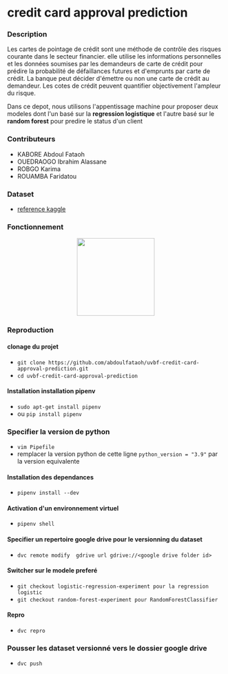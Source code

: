 # credit card approval prediction

### Description
Les cartes de pointage de crédit sont une méthode de contrôle des risques courante dans le secteur financier. elle utilise les informations personnelles et les données soumises par les demandeurs de carte de crédit pour prédire la probabilité de défaillances futures et d'emprunts par carte de crédit. La banque peut décider d'émettre ou non une carte de crédit au demandeur. Les cotes de crédit peuvent quantifier objectivement l'ampleur du risque.

Dans ce depot, nous utilisons l'appentissage machine pour proposer deux modeles dont l'un basé sur la **regression logistique** et l'autre basé sur le **random forest** pour predire le status d'un client

### Contributeurs
 - KABORE Abdoul Fataoh
 - OUEDRAOGO Ibrahim Alassane
 - ROBGO Karima
 - ROUAMBA Faridatou
 
### Dataset
 - [reference kaggle](https://www.kaggle.com/rikdifos/credit-card-approval-prediction?select=credit_record.csv)

### Fonctionnement
<p align="center">
  <img width="180" src="https://drive.google.com/uc?export=download&id=1u29V3rylBuTiRfg8rMvXiHXmv05vp1xF">
</p>

### Reproduction

#### clonage du projet
- ```git clone https://github.com/abdoulfataoh/uvbf-credit-card-approval-prediction.git```
- ```cd uvbf-credit-card-approval-prediction```

#### Installation installation pipenv
- ```sudo apt-get install pipenv```
- ou ```pip install pipenv```

### Specifier la version de python
- ```vim Pipefile```
- remplacer la version python de cette ligne ```python_version = "3.9"``` par la version equivalente
#### Installation des dependances
- ```pipenv install --dev```

#### Activation d'un environnement virtuel
- ```pipenv shell```

#### Specifier un repertoire google drive pour le versionning du dataset
- ```dvc remote modify  gdrive url gdrive://<google drive folder id>```

#### Switcher sur le modele preferé
- ```git checkout logistic-regression-experiment pour la regression logistic```
- ```git checkout random-forest-experiment pour RandomForestClassifier```
#### Repro
- ```dvc repro```

### Pousser les dataset versionné vers le dossier google drive
- ```dvc push```
